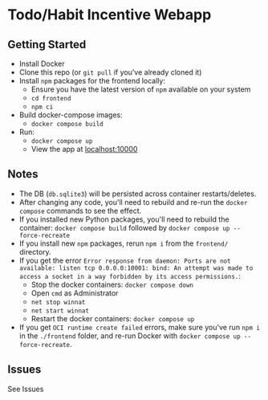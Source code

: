 # Todo/Habit Incentive Webapp

## Getting Started

- Install Docker
- Clone this repo (or `git pull` if you've already cloned it)
- Install `npm` packages for the frontend locally:
  - Ensure you have the latest version of `npm` available on your system
  - `cd frontend`
  - `npm ci`
- Build docker-compose images:
  - `docker compose build`
- Run:
  - `docker compose up`
  - View the app at [localhost:10000](http://localhost:10000)

## Notes

- The DB (`db.sqlite3`) will be persisted across container restarts/deletes.
- After changing any code, you'll need to rebuild and re-run the `docker compose` commands to see the effect.
- If you installed new Python packages, you'll need to rebuild the container: `docker compose build` followed by `docker compose up --force-recreate`
- If you install new `npm` packages, rerun `npm i` from the `frontend/` directory.
- If you get the error `Error response from daemon: Ports are not available: listen tcp 0.0.0.0:10001: bind: An attempt was made to access a socket in a way forbidden by its access permissions.`:
  - Stop the docker containers: `docker compose down`
  - Open `cmd` as Administrator
  - `net stop winnat`
  - `net start winnat`
  - Restart the docker containers: `docker compose up`
- If you get `OCI runtime create failed` errors, make sure you've run `npm i` in the `./frontend` folder, and re-run Docker with `docker compose up --force-recreate`.

## Issues

See Issues
